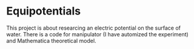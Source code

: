 # Equipotentials
This project is about researcing an electric potential on the surface of water.
There is a code for manipulator (I have automized the experiment) and Mathematica theoretical model.

